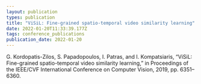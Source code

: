 ```yaml
---
layout: publication
types: publication
title: "ViSiL: Fine-grained spatio-temporal video similarity learning"
date: 2022-01-20T11:33:39.177Z
tags: conference_publications
publication_date: 2022-01-20
---
```

<!--StartFragment-->

G. Kordopatis-Zilos, S. Papadopoulos, I. Patras, and I. Kompatsiaris, “ViSiL: Fine-grained spatio-temporal video similarity learning,” in Proceedings of the IEEE/CVF International Conference on Computer Vision, 2019, pp. 6351–6360.

<!--EndFragment-->